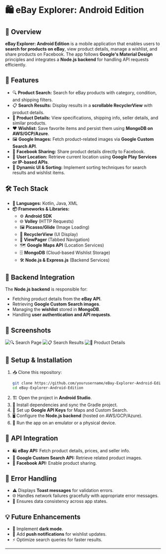 # 🛍️ eBay Explorer: Android Edition

## 📌 Overview
**eBay Explorer: Android Edition** is a mobile application that enables users to **search for products on eBay**, view product details, manage a wishlist, and share products on Facebook. The app follows **Google's Material Design** principles and integrates a **Node.js backend** for handling API requests efficiently.

## 🚀 Features
- 🔍 **Product Search:** Search for eBay products with category, condition, and shipping filters.
- 📋 **Search Results:** Display results in a **scrollable RecyclerView** with product details.
- 🛒 **Product Details:** View specifications, shipping info, seller details, and similar products.
- ❤️ **Wishlist:** Save favorite items and persist them using **MongoDB on AWS/GCP/Azure**.
- 🖼️ **Google Images:** Fetch product-related images via **Google Custom Search API**.
- 📲 **Facebook Sharing:** Share product details directly to Facebook.
- 📍 **User Location:** Retrieve current location using **Google Play Services or IP-based APIs**.
- 🎨 **Dynamic UI & Sorting:** Implement sorting techniques for search results and wishlist items.

## 🛠 Tech Stack
- **📝 Languages:** Kotlin, Java, XML
- **📦 Frameworks & Libraries:**
  - ⚙️ **Android SDK**
  - 🌐 **Volley** (HTTP Requests)
  - 🖼️ **Picasso/Glide** (Image Loading)
  - 📜 **RecyclerView** (UI Display)
  - 📑 **ViewPager** (Tabbed Navigation)
  - 🗺️ **Google Maps API** (Location Services)
  - 🗄️ **MongoDB** (Cloud-based Wishlist Storage)
  - 🛠 **Node.js & Express.js** (Backend Services)

## 🔗 Backend Integration
The **Node.js backend** is responsible for:
- Fetching product details from the **eBay API**.
- Retrieving **Google Custom Search images**.
- Managing the **wishlist** stored in **MongoDB**.
- Handling **user authentication and API requests**.

## 📲 Screenshots
![🔍 Search Page](https://raw.githubusercontent.com/simranvaishya53/eBay-Explorer-Android-Edition/main/Android%20Screeshots/Ebay%20form.png)
![📋 Search Results](https://raw.githubusercontent.com/simranvaishya53/eBay-Explorer-Android-Edition/main/Android%20Screeshots/product.png)
![🛒 Product Details](https://raw.githubusercontent.com/simranvaishya53/eBay-Explorer-Android-Edition/main/Android%20Screeshots/search-iphone.png)

## 🔧 Setup & Installation
1. 📥 Clone this repository:
   ```bash
   git clone https://github.com/yourusername/eBay-Explorer-Android-Edition.git
   cd eBay-Explorer-Android-Edition
   ```
2. 🏗️ Open the project in **Android Studio**.
3. 🔄 Install dependencies and sync the Gradle project.
4. 🔑 Set up **Google API Keys** for Maps and Custom Search.
5. 🖥️ Configure the **Node.js backend** (hosted on AWS/GCP/Azure).
6. 📱 Run the app on an emulator or a physical device.

## 📡 API Integration
- 🛍️ **eBay API:** Fetch product details, prices, and seller info.
- 🔎 **Google Custom Search API:** Retrieve related product images.
- 📲 **Facebook API:** Enable product sharing.

## 🐞 Error Handling
- ⚠️ Displays **Toast messages** for validation errors.
- 🌐 Handles network failures gracefully with appropriate error messages.
- 🔄 Ensures data consistency across app states.

## 💡 Future Enhancements
- 🌙 Implement **dark mode**.
- 🔔 Add **push notifications** for wishlist updates.
- ⚡ Optimize search queries for faster results.

---
